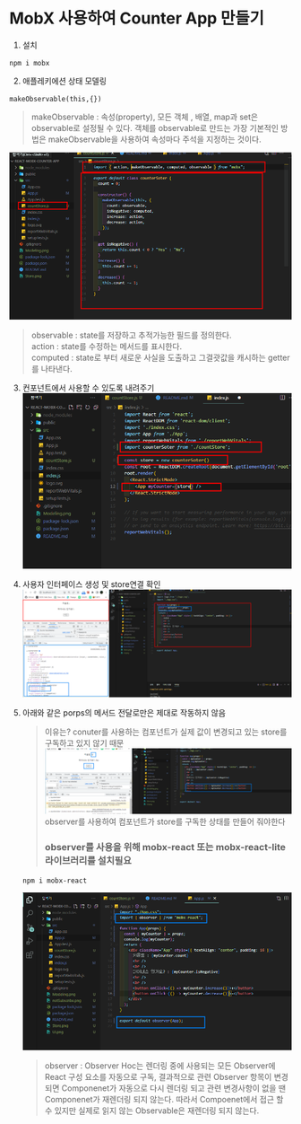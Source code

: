 # MobX 사용하여 Counter App 만들기

1. 설치

```
npm i mobx
```

2. 애플레키에션 상태 모델링

```
makeObservable(this,{})
```

> makeObservable : 속성(property), 모든 객체 , 배열, map과 set은 observable로 설정될 수 있다. 객체를 observable로 만드는 가장 기본적인 방법은 makeObservable을 사용하여 속성마다 주석을 지정하는 것이다.

![Modeling](./public/ReadmeImage/Modeling.png)

> observable : state를 저장하고 추적가능한 필드를 정의한다.  
> action : state를 수정하는 메서드를 표시한다.  
> computed : state로 부터 새로운 사실을 도출하고 그결괏값을 캐시하는 getter를 나타낸다.

3. 컨포넌트에서 사용할 수 있도록 내려주기
   ![Store](./public/ReadmeImage/Store.png)

4. 사용자 인터페이스 생성 및 store연결 확인
   ![UI](./public/ReadmeImage/UI.png)

5. 아래와 같은 porps의 메서드 전달로만은 제대로 작동하지 않음

   > 이유는? conuter를 사용하는 컴포넌트가 실제 값이 변경되고 있는 store를 구독하고 있지 않기 때문  
   > ![notSubscribe](./public/ReadmeImage/notSubscribe.png)  
   > observer를 사용하여 컴포넌트가 store를 구독한 상태를 만들어 줘야한다
   >
   > ### observer를 사용을 위해 mobx-react 또는 mobx-react-lite 라이브러리를 설치필요

   ```
   npm i mobx-react
   ```

   ![observer](./public/ReadmeImage/observer.png)

   > observer : Observer Hoc는 렌더링 중에 사용되는 모든 Observer에 React 구성 요소를 자동으로 구독, 결과적으로 관련 Observer 항목이 변경되면 Componenet가 자동으로 다시 렌더링 되고 관련 변경사항이 없을 땐 Componenet가 재렌더링 되지 않는다. 따라서 Compoenet에서 접근 할 수 있지만 실제로 읽지 않는 Observable은 재렌더링 되지 않는다.
